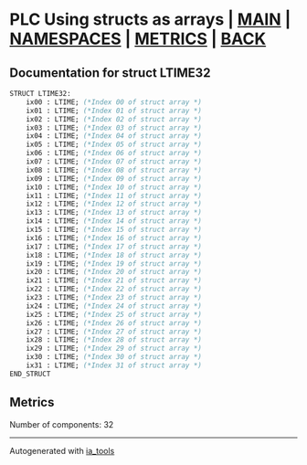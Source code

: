 # PLC Using structs as arrays | [MAIN] | [NAMESPACES] | [METRICS] | [BACK]  

## Documentation for struct LTIME32  

```pascal
STRUCT LTIME32:
    ix00 : LTIME; (*Index 00 of struct array *)
    ix01 : LTIME; (*Index 01 of struct array *)
    ix02 : LTIME; (*Index 02 of struct array *)
    ix03 : LTIME; (*Index 03 of struct array *)
    ix04 : LTIME; (*Index 04 of struct array *)
    ix05 : LTIME; (*Index 05 of struct array *)
    ix06 : LTIME; (*Index 06 of struct array *)
    ix07 : LTIME; (*Index 07 of struct array *)
    ix08 : LTIME; (*Index 08 of struct array *)
    ix09 : LTIME; (*Index 09 of struct array *)
    ix10 : LTIME; (*Index 10 of struct array *)
    ix11 : LTIME; (*Index 11 of struct array *)
    ix12 : LTIME; (*Index 12 of struct array *)
    ix13 : LTIME; (*Index 13 of struct array *)
    ix14 : LTIME; (*Index 14 of struct array *)
    ix15 : LTIME; (*Index 15 of struct array *)
    ix16 : LTIME; (*Index 16 of struct array *)
    ix17 : LTIME; (*Index 17 of struct array *)
    ix18 : LTIME; (*Index 18 of struct array *)
    ix19 : LTIME; (*Index 19 of struct array *)
    ix20 : LTIME; (*Index 20 of struct array *)
    ix21 : LTIME; (*Index 21 of struct array *)
    ix22 : LTIME; (*Index 22 of struct array *)
    ix23 : LTIME; (*Index 23 of struct array *)
    ix24 : LTIME; (*Index 24 of struct array *)
    ix25 : LTIME; (*Index 25 of struct array *)
    ix26 : LTIME; (*Index 26 of struct array *)
    ix27 : LTIME; (*Index 27 of struct array *)
    ix28 : LTIME; (*Index 28 of struct array *)
    ix29 : LTIME; (*Index 29 of struct array *)
    ix30 : LTIME; (*Index 30 of struct array *)
    ix31 : LTIME; (*Index 31 of struct array *)
END_STRUCT
```

## Metrics  

Number of components: 32  

---
Autogenerated with [ia_tools](https://github.com/tkucic/ia_tools)  

[MAIN]: ../../../../index_st.md
[NAMESPACES]: ../../nsList_st.md
[METRICS]: ../../../metrics_st.md
[BACK]: ../nsMain_st.md
